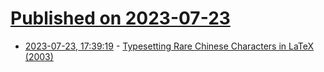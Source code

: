 # [Published on 2023-07-23](index.md)

* [2023-07-23, 17:39:19](https://lobste.rs/s/olxtve/typesetting_rare_chinese_characters) - [Typesetting Rare Chinese Characters in LaTeX (2003)](https://www.tug.org/TUGboat/tb24-3/wong.pdf)
